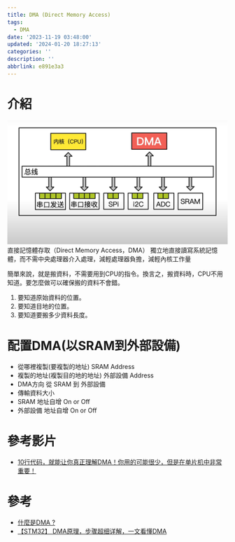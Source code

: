 ```yaml
---
title: DMA (Direct Memory Access)
tags:
  - DMA
date: '2023-11-19 03:48:00'
updated: '2024-01-20 18:27:13'
categories: ''
description: ''
abbrlink: e891e3a3
---
```

# 介紹
![](/images/20231119023846.png)
直接記憶體存取（Direct Memory Access，DMA） 獨立地直接讀寫系統記憶體，而不需中央處理器介入處理，減輕處理器負擔，減輕內核工作量

簡單來說，就是搬資料，不需要用到CPU的指令。換言之，搬資料時，CPU不用知道。要怎麼做可以確保搬的資料不會錯。

1. 要知道原始資料的位置。
2. 要知道目地的位置。
3. 要知道要搬多少資料長度。

# 配置DMA(以SRAM到外部設備)
* 從哪裡複製(要複製的地址) SRAM Address
* 複製的地址(複製目的地的地址) 外部設備 Address
* DMA方向 從 SRAM 到 外部設備
* 傳輸資料大小
* SRAM 地址自增 On or Off 
* 外部設備 地址自增  On or Off 


# 參考影片
* [10行代码，就能让你真正理解DMA！你用的可能很少，但是在单片机中非常重要！](https://www.youtube.com/watch?v=2_X9qD12_pw)

# 參考
* [什麼是DMA ?](https://sharing-icdesign-experience.blogspot.com/2014/05/dma.html)
* [【STM32】 DMA原理，步骤超细详解，一文看懂DMA](https://blog.csdn.net/as480133937/article/details/104927922)